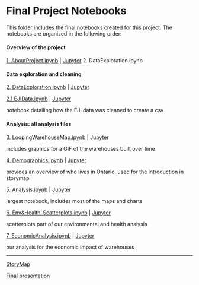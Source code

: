 # Final Project Notebooks

This folder includes the final notebooks created for this project. The notebooks are organized in the following order:

#### Overview of the project 
[1. AboutProject.ipynb](https://github.com/Yu-ChenChu/Ontario_Warehouse_Analysis/blob/36de68cf7c3627c28dcef2e0424fefe6df4af59a/1.%20AboutProject.ipynb) | [Jupyter](https://jupyter.idre.ucla.edu/hub/user-redirect/lab/tree/UP221-cargo/Project-Materials/Final-notebooks/1.%20AboutProject.ipynb)
2. DataExploration.ipynb
#### Data exploration and cleaning
[2. DataExploration.ipynb](https://github.com/rg-al/UP221-cargo/blob/main/Project-Materials/Final-notebooks/2.%20DataExploration.ipynb) | [Jupyter](https://jupyter.idre.ucla.edu/hub/user-redirect/lab/tree/UP221-cargo/Project-Materials/Final-notebooks/2.%20DataExploration.ipynb)

[2.1 EJIData.ipynb](https://github.com/rg-al/UP221-cargo/blob/main/Project-Materials/Final-notebooks/2.1%20EJIData.ipynb) | [Jupyter](https://jupyter.idre.ucla.edu/hub/user-redirect/lab/tree/UP221-cargo/Project-Materials/Final-notebooks/2.1%20EJIData.ipynb)

notebook detailing how the EJI data was cleaned to create a csv

#### Analysis: all analysis files

[3. LoopingWarehouseMap.ipynb](https://github.com/rg-al/UP221-cargo/blob/main/Project-Materials/Final-notebooks/3.%20LoopingWarehouseMap.ipynb) | [Jupyter](https://jupyter.idre.ucla.edu/hub/user-redirect/lab/tree/UP221-cargo/Project-Materials/Final-notebooks/3.%20LoopingWarehouseMap.ipynb)

includes graphics for a GIF of the warehouses built over time
 
[4. Demographics.ipynb](https://github.com/rg-al/UP221-cargo/blob/main/Project-Materials/Final-notebooks/4.%20Demographics.ipynb) | [Jupyter](https://jupyter.idre.ucla.edu/hub/user-redirect/lab/tree/UP221-cargo/Project-Materials/Final-notebooks/4.%20Demographics.ipynb)

provides an overview of who lives in Ontario, used for the introduction in storymap

[5. Analysis.ipynb](https://github.com/rg-al/UP221-cargo/blob/main/Project-Materials/Final-notebooks/5.%20Analysis.ipynb) | [Jupyter](https://jupyter.idre.ucla.edu/hub/user-redirect/lab/tree/UP221-cargo/Project-Materials/Final-notebooks/5.%20Analysis.ipynb)

largest notebook, includes most of the maps and charts

[6. Env&Health-Scatterplots.ipynb](https://github.com/rg-al/UP221-cargo/blob/main/Project-Materials/Final-notebooks/6.%20Env%26Health-Scatterplots.ipynb) | [Jupyter](https://jupyter.idre.ucla.edu/hub/user-redirect/lab/tree/UP221-cargo/Project-Materials/Final-notebooks/6.%20Env%26Health-Scatterplots.ipynb)

scatterplots part of our environmental and health analysis 

[7. EconomicAnalysis.ipynb](https://github.com/rg-al/UP221-cargo/blob/main/Project-Materials/Final-notebooks/7.%20EconomicAnalysis.ipynb) | [Jupyter](https://jupyter.idre.ucla.edu/hub/user-redirect/lab/tree/UP221-cargo/Project-Materials/Final-notebooks/7.%20EconomicAnalysis.ipynb)

our analysis for the economic impact of warehouses

---
[StoryMap](https://storymaps.arcgis.com/stories/6ce24af055464bffa376d4a0ba1ce7c9)

[Final presentation](https://www.canva.com/design/DAFdbBWWXlo/Mdoa_ovBhn_GcUZDTMZtgg/view?utm_content=DAFdbBWWXlo&utm_campaign=designshare&utm_medium=link&utm_source=publishsharelink)
